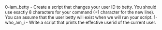 0-iam_betty - Create a script that changes your user ID to betty. You should use exactly 8 characters for your command (+1 character for the new line). You can assume that the user betty will exist when we will run your script.
1-who_am_i - Write a script that prints the effective userid of the current user.
